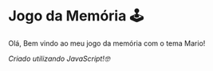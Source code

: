 # Jogo da Memória 🕹️

Olá, Bem vindo ao meu jogo da memória com o tema Mario!

*Criado utilizando JavaScript!🤓*
